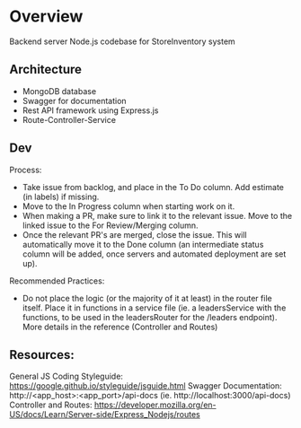 # Overview
Backend server Node.js codebase for StoreInventory system

## Architecture
- MongoDB database
- Swagger for documentation
- Rest API framework using Express.js
- Route-Controller-Service

## Dev
Process:
- Take issue from backlog, and place in the To Do column. Add estimate (in labels) if missing.
- Move to the In Progress column when starting work on it.
- When making a PR, make sure to link it to the relevant issue. Move to the linked issue to the For Review/Merging column.
- Once the relevant PR's are merged, close the issue. This will automatically move it to the Done column (an intermediate status column will be added, once servers and automated deployment are set up).

Recommended Practices:
- Do not place the logic (or the majority of it at least) in the router file itself. Place it in functions in a service file (ie. a leadersService with the functions, to be used in the leadersRouter for the /leaders endpoint). More details in the reference (Controller and Routes)

## Resources:
General JS Coding Styleguide: https://google.github.io/styleguide/jsguide.html
Swagger Documentation: http://<app_host>:<app_port>/api-docs (ie. http://localhost:3000/api-docs)
Controller and Routes: https://developer.mozilla.org/en-US/docs/Learn/Server-side/Express_Nodejs/routes
